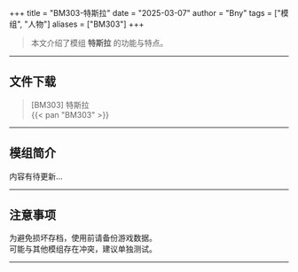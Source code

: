 +++
title = "BM303-特斯拉"
date = "2025-03-07"
author = "Bny"
tags = ["模组", "人物"]
aliases = ["BM303"]
+++

> 本文介绍了模组 **特斯拉** 的功能与特点。

---

## 文件下载

> [BM303] 特斯拉  
{{< pan "BM303" >}}  

---

## 模组简介

>  
内容有待更新...  

---

## 注意事项

>  
为避免损坏存档，使用前请备份游戏数据。  
可能与其他模组存在冲突，建议单独测试。  

---

